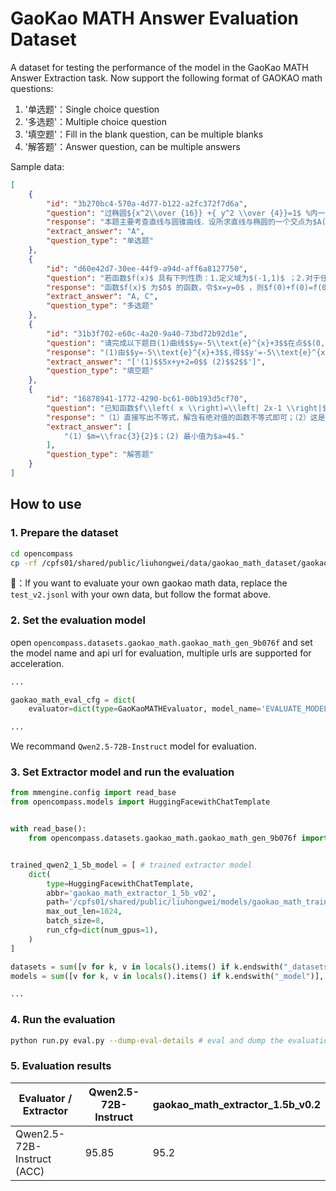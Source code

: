 # GaoKao MATH Answer Evaluation Dataset
A dataset for testing the performance of the model in the GaoKao MATH Answer Extraction task.
Now support the following format of GAOKAO math questions:
1. '单选题'：Single choice question
2. '多选题'：Multiple choice question
3. '填空题'：Fill in the blank question, can be multiple blanks
4. '解答题'：Answer question, can be multiple answers

Sample data:
```json
[
    {
        "id": "3b270bc4-570a-4d77-b122-a2fc372f7d6a",
        "question": "过椭圆${x^2\\over {16}} +{ y^2 \\over {4}}=1$ %内一点$M(2,1)$ %引一条弦，使该弦被点$M$ %平分，则这条弦所在直线的方程为（ ）．\nA. $x+2y-4=0$ %\nB. $x-2y-4=0$ %\nC. $x+2y+4=0$ %\nD. $x-2y+4=0$ %\n\n",
        "response": "本题主要考查直线与圆锥曲线．设所求直线与椭圆的一个交点为$A(x,y)$ %，由于中点$M(2,1)$ %，所以另一个交点$B$ %为$(4-x,2-y)$ %．因为$A$ %，$B$ %两点都在椭圆上，所以$x^2+4y^2=16$ %，$(4-x)^2+4(2-y)^2=16$ %，两式相减，整理可得$x+2y-4=0$ %．由于过$A$ %，$B$ %两点的直线只有一条，所以这条弦所在直线的方程为$x+2y-4=0$ %．故本题正确答案为A．\n答案是：A",
        "extract_answer": "A",
        "question_type": "单选题"
    },
    {
        "id": "d60e42d7-30ee-44f9-a94d-aff6a8127750",
        "question": "若函数$f(x)$ 具有下列性质：1.定义域为$(-1,1)$ ；2.对于任意的$x,y\\in(-1,1)$ ，都有$f(x)+f(y)=f\\left({\\dfrac{x+y}{1+xy}}\\right)$ ；3.当$-1< x< 0$ 时，$f(x)>0$ ，则称函数$f(x)$ 为$δ$ 的函数$.$ 若函数$f(x)$ 为$δ$ 的函数，则以下结论正确的是$(\\quad)$\nA. $\nB. x)$ 为奇函数\nC. $\nD. x)$ 为偶函数\nE. $\nF. x)$ 为单调递减函数\nG. $\nH. x)$ 为单调递增函数\n\n",
        "response": "函数$f(x)$ 为$δ$ 的函数，令$x=y=0$ ，则$f(0)+f(0)=f(0)$ ，即$f(0)=0$ ，令$y=-x$ ，则$f(x)+f(-x)=f\\left(\\dfrac{x-x}{1-{x}^{2}}\\right)=f(0)=0$ ，则$f(-x)=-f(x)$ ，即函数$f(x)$ 是奇函数，设$-1< x< y< 1$ ，则$f(x)-f(y)=f(x)+f(-y)=f\\left(\\dfrac{x-y}{1-xy}\\right)$ ，$∵-1< x< y< 1$ ，$∴-1< \\dfrac{x-y}{1-xy}< 0$ ，则$f\\left(\\dfrac{x-y}{1-xy}\\right)>0$ ，即$f(x)-f(y)>0$ ，则$f(x)>f(y)$ ，即$f(x)$ 在$(-1,1)$ 上是减函数.故选$AC.$ 本题考查函数的奇偶性和单调性的判断，注意运用定义法，考查运算能力和推理能力，属于中档题.可令$x=y=0$ ，求得$f(0)=0$ ，再令$y=-x$ 可得$f(-x)=-f(x)$ ，可得$f(x)$ 的奇偶性；再令$-1< x< y< 1$ ，运用单调性的定义，结合其偶性的定义可得其单调性．\n答案是：A; C",
        "extract_answer": "A, C",
        "question_type": "多选题"
    },
    {
        "id": "31b3f702-e60c-4a20-9a40-73bd72b92d1e",
        "question": "请完成以下题目(1)曲线$$y=-5\\text{e}^{x}+3$$在点$$(0,-2)$$处的切线方程为___.(2)若曲线$$f(x)=x \\sin x+1$$在$$x=\\dfrac{ \\pi }{2}$$处的切线与直线$$ax+2y+1=0$$相互垂直,则实数$$a=$$___.\n\n",
        "response": "(1)由$$y=-5\\text{e}^{x}+3$$,得$$y'=-5\\text{e}^{x}$$,所以切线的斜率$$k=y'|_{x=0}=-5$$,所以切线方程为$$y+2=-5(x-0)$$,即$$5x+y+2=0$$.(2)因为$$f'(x)= \\sin x+x \\cos x$$,所以$$f'\\left(\\dfrac{ \\pi }{2}\\right)= \\sin \\dfrac{ \\pi }{2}+\\dfrac{ \\pi }{2}\\cdot \\cos \\dfrac{ \\pi }{2}=1$$.又直线$$ax+2y+1=0$$的斜率为$$-\\dfrac{a}{2}$$,所以根据题意得$$1\\times \\left(-\\dfrac{a}{2}\\right)=-1$$,解得$$a=2$$.\n答案是：(1)$$5x+y+2=0$$ (2)$$2$$",
        "extract_answer": "['(1)$$5x+y+2=0$$ (2)$$2$$']",
        "question_type": "填空题"
    },
    {
        "id": "16878941-1772-4290-bc61-00b193d5cf70",
        "question": "已知函数$f\\left( x \\right)=\\left| 2x-1 \\right|$.（1）若不等式$f\\left( x+\\frac{1}{2} \\right)\\ge 2m+1\\left( m > 0 \\right)$的解集为$\\left( -\\infty ,-2 \\right]\\bigcup \\left[ 2,+\\infty \\right)$，求实数$m$的值；（2）若不等式$f\\left( x \\right)\\le {{2}^{y}}+\\frac{a}{{{2}^{y}}}+\\left| 2x+3 \\right|$对任意的实数$x,y\\in R$恒成立，求实数$a$的最小值.\n\n",
        "response": "（1）直接写出不等式，解含有绝对值的函数不等式即可；（2）这是恒成立求参的问题,根据绝对值三角不等式得到左侧函数的最值，再结合均值不等式得最值.（1）由条件得$\\left| 2x \\right|\\le 2m+1$得$-m-\\frac{1}{2}\\le x\\le m+\\frac{1}{2}$，所以$m=\\frac{3}{2}$.（2）原不等式等价于$\\left| 2x-1 \\right|-\\left| 2x+3 \\right|\\le {{2}^{y}}+\\frac{a}{{{2}^{y}}}$，而$\\left| 2x-1 \\right|-\\left| 2x+3 \\right|\\le \\left| \\left( 2x-1 \\right)-\\left( 2x+3 \\right) \\right|=4$，所以${{2}^{y}}+\\frac{a}{{{2}^{y}}}\\ge 4$，则$a\\ge {{\\left[ {{2}^{y}}\\left( 4-{{2}^{y}} \\right) \\right]}_{\\text{max}}}=4$，当且仅当$y=1$时取得.\n答案是：(1) $m=\\frac{3}{2}$；(2) 最小值为$a=4$.",
        "extract_answer": [
            "(1) $m=\\frac{3}{2}$；(2) 最小值为$a=4$."
        ],
        "question_type": "解答题"
    }
]
```
## How to use

### 1. Prepare the dataset
```bash
cd opencompass
cp -rf /cpfs01/shared/public/liuhongwei/data/gaokao_math_dataset/gaokao_math ./data
```
📢：If you want to evaluate your own gaokao math data, replace the `test_v2.jsonl` with your own data, but follow the format above.

### 2. Set the evaluation model

open `opencompass.datasets.gaokao_math.gaokao_math_gen_9b076f` and set the model name and api url for evaluation, multiple urls are supported for acceleration.

```python
...

gaokao_math_eval_cfg = dict(
    evaluator=dict(type=GaoKaoMATHEvaluator, model_name='EVALUATE_MODEL_NAME', url=['http://0.0.0.0:23333/v1', 'http://...']))

...

```
We recommand `Qwen2.5-72B-Instruct` model for evaluation.


### 3. Set Extractor model and run the evaluation

```python
from mmengine.config import read_base
from opencompass.models import HuggingFacewithChatTemplate


with read_base():
    from opencompass.datasets.gaokao_math.gaokao_math_gen_9b076f import gaokao_math_datasets


trained_qwen2_1_5b_model = [ # trained extractor model
    dict(
        type=HuggingFacewithChatTemplate,
        abbr='gaokao_math_extractor_1_5b_v02',
        path='/cpfs01/shared/public/liuhongwei/models/gaokao_math_trained/gaokao_math_extractor_1_5b_v02',
        max_out_len=1024,
        batch_size=8,
        run_cfg=dict(num_gpus=1),
    )
]

datasets = sum([v for k, v in locals().items() if k.endswith("_datasets")], [])
models = sum([v for k, v in locals().items() if k.endswith("_model")], [])

...
```

### 4. Run the evaluation

```bash
python run.py eval.py --dump-eval-details # eval and dump the evaluation details to `results` folder
```


### 5. Evaluation results

| Evaluator / Extractor | Qwen2.5-72B-Instruct | gaokao_math_extractor_1.5b_v0.2 |
|-----------------------|-----------------------|----------------------------------|
| Qwen2.5-72B-Instruct (ACC) | 95.85 | 95.2 |
